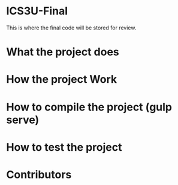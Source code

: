 # ICS3U-Final
This is where the final code will be stored for review.

# What the project does

# How the project Work

# How to compile the project (gulp serve)

# How to test the project

# Contributors

